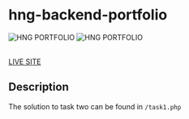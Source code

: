 # hng-backend-portfolio

<!-- ![HNG PORTFOLIO](https://user-images.githubusercontent.com/54051812/130167624-ab6869fe-7ed9-47d9-a47c-22f68b862a4f.png) -->
![HNG PORTFOLIO](https://user-images.githubusercontent.com/54051812/130168298-807ded78-0658-4d13-8031-2b347c5553a6.png)
![HNG PORTFOLIO](https://user-images.githubusercontent.com/54051812/130168001-5f1fe10e-3a8c-497d-b56c-0049bca3bd97.png)
<!-- ![HNG PORTFOLIO](responsive-preview.png?raw=true "HNG PORTFOLIO") -->
<br>
<a href=https://myhngresume.herokuapp.com/">LIVE SITE</a>

## Description
The solution to task two can be found in `/task1.php` <br/>
